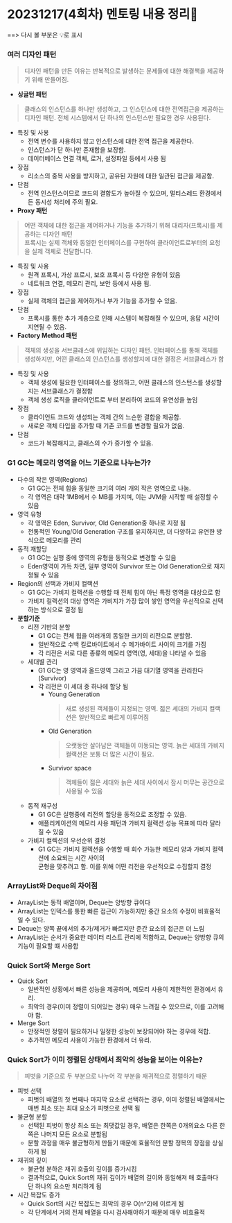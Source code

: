 # 20231217(4회차) 멘토링 내용 정리📒
==> 다시 볼 부분은 💡로 표시

### 여러 디자인 패턴
> 디자인 패턴을 만든 이유는 반복적으로 발생하는 문제들에 대한 해결책을 제공하기 위해 만들어짐.
* **싱글턴 패턴**
> 클래스의 인스턴스를 하나만 생성하고, 그 인스턴스에 대한 전역접근을 제공하는 디자인 패턴.
> 전체 시스템에서 단 하나의 인스턴스만 필요한 경우 사용된다.
   * 특징 및 사용
     * 전역 변수를 사용하지 않고 인스턴스에 대한 전역 접근을 제공한다.
     * 인스턴스가 단 하나만 존재함을 보장함.
     * 데이터베이스 연결 객체, 로거, 설정파일 등에서 사용 됨
   * 장점
     * 리소스의 중복 사용을 방지하고, 공유된 자원에 대한 일관된 접근을 제공함.
   * 단점
     * 전역 인스턴스이므로 코드의 결합도가 높아질 수 있으며, 멀티스레드 환경에서든 동시성 처리에 주의 필요.
* **Proxy 패턴**
> 어떤 객체에 대한 접근을 제어하거나 기능을 추가하기 위해 대리자(프록시)를 제공하는 디자인 패턴      
> 프록시는 실제 객체와 동일한 인터페이스를 구현하여 클라이언트로부터의 요청을 실제 객체로 전달합니다.
   * 특징 및 사용
     * 원격 프록시, 가상 프로시, 보호 프록시 등 다양한 유형이 있음
     * 네트워크 연결, 메모리 관리, 보안 등에서 사용 됨.
   * 장점
     * 실제 객체의 접근을 제어하거나 부가 기능을 추가할 수 있음.
   * 단점
     * 프록시를 통한 추가 계층으로 인해 시스템이 복잡해질 수 있으며, 응답 시간이 지연될 수 있음.
* **Factory Method 패턴**
> 객체의 생성을 서브클래스에 위임하는 디자인 패턴.
> 인터페이스를 통해 객체를 생성하지만, 어떤 클래스의 인스턴스를 생성할지에 대한 결정은 서브클래스가 함
   * 특징 및 사용
     * 객체 생성에 필요한 인터페이스를 정의하고, 어떤 클래스의 인스턴스를 생성할지는 서브클래스가 결정함
     * 객체 생성 로직을 클라이언트로 부터 분리하여 코드의 유연성을 높임
   * 장점
     * 클라이언트 코드와 생성되는 객체 간의 느슨한 결합을 제공함.
     * 새로운 객체 타입을 추가할 때 기존 코드를 변경할 필요가 없음.
   * 단점
     * 코드가 복잡해지고, 클래스의 수가 증가할 수 있음.

### G1 GC는 메모리 영역을 어느 기준으로 나누는가?
* 다수의 작은 영역(Regions)
   * G1 GC는 전체 힙을 동일한 크기의 여러 개의 작은 영역으로 나눔.
   * 각 영역은 대략 1MB에서 수 MB를 가지며, 이는 JVM을 시작할 때 설정할 수 있음
* 영역 유형
   * 각 영역은 Eden, Survivor, Old Generation중 하나로 지정 됨
   * 전통적인 Young/Old Generation 구조를 유지하지만, 더 다양하고 유연한 방식으로 메모리를 관리
* 동적 재할당
   * G1 GC는 실행 중에 영역의 유형을 동적으로 변경할 수 있음
   * Eden영역이 가득 차면, 일부 영역이 Survivor 또는 Old Generation으로 재지정될 수 있음
* Region의 선택과 가비지 컬랙션
   * G1 GC는 가비지 컬랙션을 수행할 때 전체 힙이 아닌 특정 영역을 대상으로 함
   * 가비지 컬랙션의 대상 영역은 가비지가 가장 많이 쌓인 영역을 우선적으로 선택하는 방식으로 결정 됨
* **분할기준**
  * 리전 기반의 분할
    * G1 GC는 전체 힙을 여러개의 동일한 크기의 리전으로 분할함.
    * 일반적으로 수백 킬로바이트에서 수 메가바이트 사이의 크기를 가짐
    * 각 리전은 서로 다른 종류의 메모리 영역(영, 세대)을 나타낼 수 있음
  * 세대별 관리
    * G1 GC는 영 영역과 올드영역 그리고 가끔 대기열 영역을 관리한다(Survivor)
    * 각 리전은 이 세대 중 하나에 할당 됨
      * Young Generation
        > 새로 생성된 객체들이 지정되는 영역. 젋은 세대의 가비지 컬랙션은 일반적으로 빠르게 이루어짐
      * Old Generation
        > 오랫동안 살아남은 객체들이 이동되는 영역. 늙은 세대의 가비지 컬랙션은 보통 더 많은 시간이 필요.
      * Survivor space
        > 객체들이 젊은 세대와 늙은 세대 사이에서 잠시 머무는 공간으로 사용될 수 있음
  * 동적 재구성
    * G1 GC은 실행중에 리전의 할당을 동적으로 조정할 수 있음.
    * 애플리케이션의 메모리 사용 패턴과 가비지 컬랙션 성능 목표에 따라 달라질 수 있음
  * 가비지 컬렉션의 우선순위 결정
    * G1 GC는 가비지 컬렉션을 수행할 때 회수 가능한 메모리 양과 가비지 컬렉션에 소요되는 시간 사이의     
      균형을 맞추려고 함. 이를 위해 어떤 리전을 우선적으로 수집할지 결정


### ArrayList와 Deque의 차이점
* ArrayList는 동적 배열이며, Deque는 양방향 큐이다
* ArrayList는 인덱스를 통한 빠른 접근이 가능하지만 중간 요소의 수정이 비효율적일 수 있다.
* Deque는 양쪽 끝에서의 추가/제거가 빠르지만 준간 요소의 접근은 더 느림
* ArrayList는 순서가 중요한 데이터 리스트 관리에 적합하고, Deque는 양방향 큐의 기능이 필요할 떄 사용함

### Quick Sort와 Merge Sort
* Quick Sort
  * 일반적인 상황에서 빠른 성능을 제공하며, 메모리 사용이 제한적인 환경에서 유리.
  * 최악의 경우(이미 정렬이 되어있는 경우) 매우 느려질 수 있으므로, 이를 고려해야 함.
* Merge Sort
  * 안정적인 정렬이 필요하거나 일정한 성능이 보장되어야 하는 경우에 적합.
  * 추가적인 메모리 사용이 가능한 환경에서 더 유리.

### Quick Sort가 이미 정렬된 상태에서 최악의 성능을 보이는 이유는?
> 피벗을 기준으로 두 부분으로 나누어 각 부분을 재귀적으로 정렬하기 때문
* 피벗 선택
  * 피벗의 배열의 첫 번째나 마지막 요소로 선택하는 경우, 이미 정렬된 배열에서는 매번 최소 또는 최대 요소가 피벗으로 선택 됨
* 불균형 분할
  * 선택된 피벗이 항상 최소 또는 최댓값일 경우, 배열은 한쪽은 0개의요소 다른 한쪽은 나머지 모든 요소로 분할됨
  * 분할 과정을 매우 불균형하게 만들기 때문에 효율적인 분할 정복의 장점을 상실하게 됨
* 재귀의 깊이
  * 불균형 분하은 재귀 호출의 깊이를 증가시킴
  * 결과적으로, Quick Sort의 재귀 깊이가 배열의 길이와 동일해져 매 호출마다 단 하나의 요소만 처리하게 됨
* 시간 복잡도 증가
  * Quick Sort의 시간 복잡도는 최악의 경우 O(n^2)에 이르게 됨
  * 각 단계에서 거의 전체 배열을 다시 검사해야하기 때문에 매우 비효율적 

 
